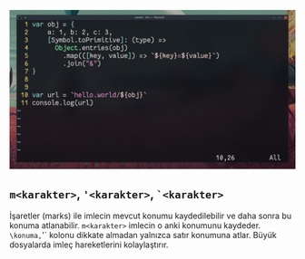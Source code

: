 ![](22.gif)

## `m<karakter>`, `'<karakter>`, <code>`\<karakter\></code>

İşaretler (marks) ile imlecin mevcut konumu kaydedilebilir ve daha sonra bu konuma atlanabilir. `m<karakter>` imlecin o anki konumunu kaydeder. `\`<karakter>` konuma, `'<karakter>` kolonu dikkate almadan yalnızca satır konumuna atlar. Büyük dosyalarda imleç hareketlerini kolaylaştırır.
